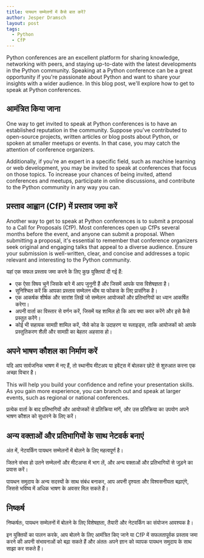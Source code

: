 ```yaml
---
title: पायथन सम्मेलनों में कैसे बात करें?
author: Jesper Dramsch
layout: post
tags:
  - Python
  - CfP
---
```


Python conferences are an excellent platform for sharing knowledge, networking with peers, and staying up-to-date with the latest developments in the Python community. Speaking at a Python conference can be a great opportunity if you're passionate about Python and want to share your insights with a wider audience. In this blog post, we'll explore how to get to speak at Python conferences.

## आमंत्रित किया जाना

One way to get invited to speak at Python conferences is to have an established reputation in the community. Suppose you've contributed to open-source projects, written articles or blog posts about Python, or spoken at smaller meetups or events. In that case, you may catch the attention of conference organizers.

Additionally, if you're an expert in a specific field, such as machine learning or web development, you may be invited to speak at conferences that focus on those topics. To increase your chances of being invited, attend conferences and meetups, participate in online discussions, and contribute to the Python community in any way you can.

## प्रस्ताव आह्वान (CfP) में प्रस्ताव जमा करें

Another way to get to speak at Python conferences is to submit a proposal to a Call for Proposals (CfP). Most conferences open up CfPs several months before the event, and anyone can submit a proposal.
When submitting a proposal, it's essential to remember that conference organizers seek original and engaging talks that appeal to a diverse audience. Ensure your submission is well-written, clear, and concise and addresses a topic relevant and interesting to the Python community.

यहां एक सफल प्रस्ताव जमा करने के लिए कुछ युक्तियां दी गई हैं:

- एक ऐसा विषय चुनें जिसके बारे में आप जुनूनी हैं और जिसमें आपके पास विशेषज्ञता है।
- सुनिश्चित करें कि आपका प्रस्ताव सम्मेलन थीम या फोकस के लिए प्रासंगिक है।
- एक आकर्षक शीर्षक और सारांश लिखें जो सम्मेलन आयोजकों और प्रतिभागियों का ध्यान आकर्षित करेगा।
- अपनी वार्ता का विस्तार से वर्णन करें, जिसमें यह शामिल हो कि आप क्या कवर करेंगे और इसे कैसे प्रस्तुत करेंगे।
- कोई भी सहायक सामग्री शामिल करें, जैसे कोड के उदाहरण या स्लाइड्स, ताकि आयोजकों को आपके प्रस्तुतिकरण शैली और सामग्री का बेहतर अहसास हो।

## अपने भाषण कौशल का निर्माण करें

यदि आप सार्वजनिक भाषण में नए हैं, तो स्थानीय मीटअप या इवेंट्स में बोलकर छोटे से शुरुआत करना एक अच्छा विचार है।

This will help you build your confidence and refine your presentation skills. As you gain more experience, you can branch out and speak at larger events, such as regional or national conferences.

प्रत्येक वार्ता के बाद प्रतिभागियों और आयोजकों से प्रतिक्रिया मांगें, और उस प्रतिक्रिया का उपयोग अपने भाषण कौशल को सुधारने के लिए करें।

## अन्य वक्ताओं और प्रतिभागियों के साथ नेटवर्क बनाएं

अंत में, नेटवर्किंग पायथन सम्मेलनों में बोलने के लिए महत्वपूर्ण है।

जितने संभव हो उतने सम्मेलनों और मीटअप्स में भाग लें, और अन्य वक्ताओं और प्रतिभागियों से जुड़ने का प्रयास करें।

पायथन समुदाय के अन्य सदस्यों के साथ संबंध बनाकर, आप अपनी दृश्यता और विश्वसनीयता बढ़ाएंगे, जिससे भविष्य में अधिक भाषण के अवसर मिल सकते हैं।

## निष्कर्ष

निष्कर्षतः, पायथन सम्मेलनों में बोलने के लिए विशेषज्ञता, तैयारी और नेटवर्किंग का संयोजन आवश्यक है।

इन युक्तियों का पालन करके, आप बोलने के लिए आमंत्रित किए जाने या CfP में सफलतापूर्वक प्रस्ताव जमा करने की अपनी संभावनाओं को बढ़ा सकते हैं और अंततः अपने ज्ञान को व्यापक पायथन समुदाय के साथ साझा कर सकते हैं।
